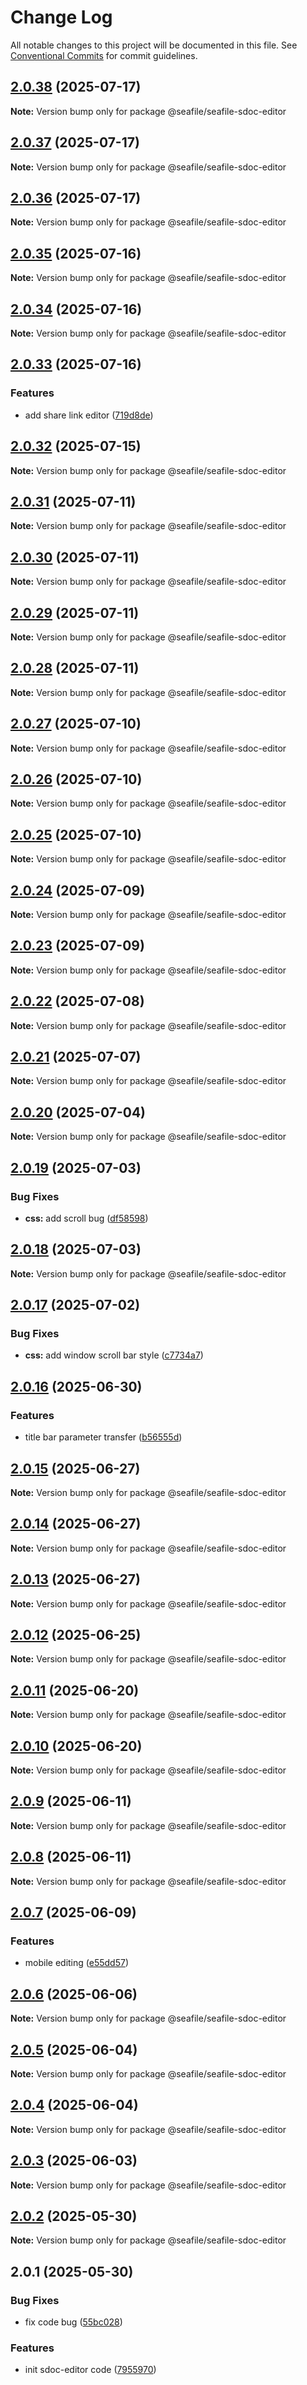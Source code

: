 # Change Log

All notable changes to this project will be documented in this file.
See [Conventional Commits](https://conventionalcommits.org) for commit guidelines.

## [2.0.38](https://github.com/seafileltd/sea-sdoc-editor/compare/@seafile/seafile-sdoc-editor@2.0.37...@seafile/seafile-sdoc-editor@2.0.38) (2025-07-17)

**Note:** Version bump only for package @seafile/seafile-sdoc-editor

## [2.0.37](https://github.com/seafileltd/sea-sdoc-editor/compare/@seafile/seafile-sdoc-editor@2.0.36...@seafile/seafile-sdoc-editor@2.0.37) (2025-07-17)

**Note:** Version bump only for package @seafile/seafile-sdoc-editor

## [2.0.36](https://github.com/seafileltd/sea-sdoc-editor/compare/@seafile/seafile-sdoc-editor@2.0.35...@seafile/seafile-sdoc-editor@2.0.36) (2025-07-17)

**Note:** Version bump only for package @seafile/seafile-sdoc-editor

## [2.0.35](https://github.com/seafileltd/sea-sdoc-editor/compare/@seafile/seafile-sdoc-editor@2.0.34...@seafile/seafile-sdoc-editor@2.0.35) (2025-07-16)

**Note:** Version bump only for package @seafile/seafile-sdoc-editor

## [2.0.34](https://github.com/seafileltd/sea-sdoc-editor/compare/@seafile/seafile-sdoc-editor@2.0.33...@seafile/seafile-sdoc-editor@2.0.34) (2025-07-16)

**Note:** Version bump only for package @seafile/seafile-sdoc-editor

## [2.0.33](https://github.com/seafileltd/sea-sdoc-editor/compare/@seafile/seafile-sdoc-editor@2.0.32...@seafile/seafile-sdoc-editor@2.0.33) (2025-07-16)

### Features

- add share link editor ([719d8de](https://github.com/seafileltd/sea-sdoc-editor/commit/719d8de238a375a9f9deb060c3a3a9f44733503e))

## [2.0.32](https://github.com/seafileltd/sea-sdoc-editor/compare/@seafile/seafile-sdoc-editor@2.0.31...@seafile/seafile-sdoc-editor@2.0.32) (2025-07-15)

**Note:** Version bump only for package @seafile/seafile-sdoc-editor

## [2.0.31](https://github.com/seafileltd/sea-sdoc-editor/compare/@seafile/seafile-sdoc-editor@2.0.30...@seafile/seafile-sdoc-editor@2.0.31) (2025-07-11)

**Note:** Version bump only for package @seafile/seafile-sdoc-editor

## [2.0.30](https://github.com/seafileltd/sea-sdoc-editor/compare/@seafile/seafile-sdoc-editor@2.0.29...@seafile/seafile-sdoc-editor@2.0.30) (2025-07-11)

**Note:** Version bump only for package @seafile/seafile-sdoc-editor

## [2.0.29](https://github.com/seafileltd/sea-sdoc-editor/compare/@seafile/seafile-sdoc-editor@2.0.28...@seafile/seafile-sdoc-editor@2.0.29) (2025-07-11)

**Note:** Version bump only for package @seafile/seafile-sdoc-editor

## [2.0.28](https://github.com/seafileltd/sea-sdoc-editor/compare/@seafile/seafile-sdoc-editor@2.0.27...@seafile/seafile-sdoc-editor@2.0.28) (2025-07-11)

**Note:** Version bump only for package @seafile/seafile-sdoc-editor

## [2.0.27](https://github.com/seafileltd/sea-sdoc-editor/compare/@seafile/seafile-sdoc-editor@2.0.26...@seafile/seafile-sdoc-editor@2.0.27) (2025-07-10)

**Note:** Version bump only for package @seafile/seafile-sdoc-editor

## [2.0.26](https://github.com/seafileltd/sea-sdoc-editor/compare/@seafile/seafile-sdoc-editor@2.0.25...@seafile/seafile-sdoc-editor@2.0.26) (2025-07-10)

**Note:** Version bump only for package @seafile/seafile-sdoc-editor

## [2.0.25](https://github.com/seafileltd/sea-sdoc-editor/compare/@seafile/seafile-sdoc-editor@2.0.24...@seafile/seafile-sdoc-editor@2.0.25) (2025-07-10)

**Note:** Version bump only for package @seafile/seafile-sdoc-editor

## [2.0.24](https://github.com/seafileltd/sea-sdoc-editor/compare/@seafile/seafile-sdoc-editor@2.0.23...@seafile/seafile-sdoc-editor@2.0.24) (2025-07-09)

**Note:** Version bump only for package @seafile/seafile-sdoc-editor

## [2.0.23](https://github.com/seafileltd/sea-sdoc-editor/compare/@seafile/seafile-sdoc-editor@2.0.22...@seafile/seafile-sdoc-editor@2.0.23) (2025-07-09)

**Note:** Version bump only for package @seafile/seafile-sdoc-editor

## [2.0.22](https://github.com/seafileltd/sea-sdoc-editor/compare/@seafile/seafile-sdoc-editor@2.0.21...@seafile/seafile-sdoc-editor@2.0.22) (2025-07-08)

**Note:** Version bump only for package @seafile/seafile-sdoc-editor

## [2.0.21](https://github.com/seafileltd/sea-sdoc-editor/compare/@seafile/seafile-sdoc-editor@2.0.20...@seafile/seafile-sdoc-editor@2.0.21) (2025-07-07)

**Note:** Version bump only for package @seafile/seafile-sdoc-editor

## [2.0.20](https://github.com/seafileltd/sea-sdoc-editor/compare/@seafile/seafile-sdoc-editor@2.0.19...@seafile/seafile-sdoc-editor@2.0.20) (2025-07-04)

**Note:** Version bump only for package @seafile/seafile-sdoc-editor

## [2.0.19](https://github.com/seafileltd/sea-sdoc-editor/compare/@seafile/seafile-sdoc-editor@2.0.18...@seafile/seafile-sdoc-editor@2.0.19) (2025-07-03)

### Bug Fixes

- **css:** add scroll bug ([df58598](https://github.com/seafileltd/sea-sdoc-editor/commit/df585986782c81107041df23567aba9d9393e4a9))

## [2.0.18](https://github.com/seafileltd/sea-sdoc-editor/compare/@seafile/seafile-sdoc-editor@2.0.17...@seafile/seafile-sdoc-editor@2.0.18) (2025-07-03)

**Note:** Version bump only for package @seafile/seafile-sdoc-editor

## [2.0.17](https://github.com/seafileltd/sea-sdoc-editor/compare/@seafile/seafile-sdoc-editor@2.0.16...@seafile/seafile-sdoc-editor@2.0.17) (2025-07-02)

### Bug Fixes

- **css:** add window scroll bar style ([c7734a7](https://github.com/seafileltd/sea-sdoc-editor/commit/c7734a7c888bb7398b7f296b625f1352ebb71c3a))

## [2.0.16](https://github.com/seafileltd/sea-sdoc-editor/compare/@seafile/seafile-sdoc-editor@2.0.15...@seafile/seafile-sdoc-editor@2.0.16) (2025-06-30)

### Features

- title bar parameter transfer ([b56555d](https://github.com/seafileltd/sea-sdoc-editor/commit/b56555d2cb6caf8428387175aa901062bd31bbeb))

## [2.0.15](https://github.com/seafileltd/sea-sdoc-editor/compare/@seafile/seafile-sdoc-editor@2.0.14...@seafile/seafile-sdoc-editor@2.0.15) (2025-06-27)

**Note:** Version bump only for package @seafile/seafile-sdoc-editor

## [2.0.14](https://github.com/seafileltd/sea-sdoc-editor/compare/@seafile/seafile-sdoc-editor@2.0.13...@seafile/seafile-sdoc-editor@2.0.14) (2025-06-27)

**Note:** Version bump only for package @seafile/seafile-sdoc-editor

## [2.0.13](https://github.com/seafileltd/sea-sdoc-editor/compare/@seafile/seafile-sdoc-editor@2.0.12...@seafile/seafile-sdoc-editor@2.0.13) (2025-06-27)

**Note:** Version bump only for package @seafile/seafile-sdoc-editor

## [2.0.12](https://github.com/seafileltd/sea-sdoc-editor/compare/@seafile/seafile-sdoc-editor@2.0.11...@seafile/seafile-sdoc-editor@2.0.12) (2025-06-25)

**Note:** Version bump only for package @seafile/seafile-sdoc-editor

## [2.0.11](https://github.com/seafileltd/sea-sdoc-editor/compare/@seafile/seafile-sdoc-editor@2.0.10...@seafile/seafile-sdoc-editor@2.0.11) (2025-06-20)

**Note:** Version bump only for package @seafile/seafile-sdoc-editor

## [2.0.10](https://github.com/seafileltd/sea-sdoc-editor/compare/@seafile/seafile-sdoc-editor@2.0.9...@seafile/seafile-sdoc-editor@2.0.10) (2025-06-20)

**Note:** Version bump only for package @seafile/seafile-sdoc-editor

## [2.0.9](https://github.com/seafileltd/sea-sdoc-editor/compare/@seafile/seafile-sdoc-editor@2.0.7...@seafile/seafile-sdoc-editor@2.0.9) (2025-06-11)

**Note:** Version bump only for package @seafile/seafile-sdoc-editor

## [2.0.8](https://github.com/seafileltd/sea-sdoc-editor/compare/@seafile/seafile-sdoc-editor@2.0.7...@seafile/seafile-sdoc-editor@2.0.8) (2025-06-11)

**Note:** Version bump only for package @seafile/seafile-sdoc-editor

## [2.0.7](https://github.com/seafileltd/sea-sdoc-editor/compare/@seafile/seafile-sdoc-editor@2.0.6...@seafile/seafile-sdoc-editor@2.0.7) (2025-06-09)

### Features

- mobile editing ([e55dd57](https://github.com/seafileltd/sea-sdoc-editor/commit/e55dd573f497fc5b8d7cbad695e7921514af7a7e))

## [2.0.6](https://github.com/seafileltd/sea-sdoc-editor/compare/@seafile/seafile-sdoc-editor@2.0.5...@seafile/seafile-sdoc-editor@2.0.6) (2025-06-06)

**Note:** Version bump only for package @seafile/seafile-sdoc-editor

## [2.0.5](https://github.com/seafileltd/sea-sdoc-editor/compare/@seafile/seafile-sdoc-editor@2.0.4...@seafile/seafile-sdoc-editor@2.0.5) (2025-06-04)

**Note:** Version bump only for package @seafile/seafile-sdoc-editor

## [2.0.4](https://github.com/seafileltd/sea-sdoc-editor/compare/@seafile/seafile-sdoc-editor@2.0.3...@seafile/seafile-sdoc-editor@2.0.4) (2025-06-04)

**Note:** Version bump only for package @seafile/seafile-sdoc-editor

## [2.0.3](https://github.com/seafileltd/sea-sdoc-editor/compare/@seafile/seafile-sdoc-editor@2.0.2...@seafile/seafile-sdoc-editor@2.0.3) (2025-06-03)

**Note:** Version bump only for package @seafile/seafile-sdoc-editor

## [2.0.2](https://github.com/seafileltd/sea-sdoc-editor/compare/@seafile/seafile-sdoc-editor@2.0.1...@seafile/seafile-sdoc-editor@2.0.2) (2025-05-30)

**Note:** Version bump only for package @seafile/seafile-sdoc-editor

## 2.0.1 (2025-05-30)

### Bug Fixes

- fix code bug ([55bc028](https://github.com/seafileltd/sea-sdoc-editor/commit/55bc0289d07b38f36ed44119f9fe1c556503be02))

### Features

- init sdoc-editor code ([7955970](https://github.com/seafileltd/sea-sdoc-editor/commit/79559701c83b488d584950c4b212f602e93260e3))
